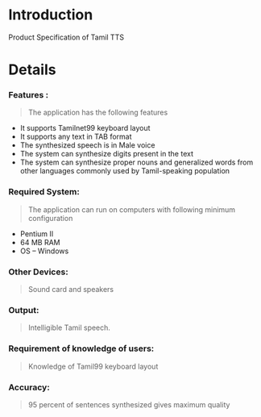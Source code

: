 # Introduction #

Product Specification of Tamil TTS

# Details #

### Features : ###

> The application has the following features

  * It supports Tamilnet99 keyboard layout
  * It supports any text in TAB format
  * The synthesized speech is in Male voice
  * The system can synthesize digits present in the text
  * The system can synthesize proper nouns and generalized words from other languages commonly used by Tamil-speaking population

### Required System: ###
> The application can run on computers with following minimum configuration
  * Pentium II
  * 64 MB RAM
  * OS – Windows

### Other Devices: ###
> Sound card and speakers

### Output: ###
> Intelligible Tamil speech.

### Requirement of knowledge of users: ###
> Knowledge of Tamil99 keyboard layout

### Accuracy: ###
> 95 percent of sentences synthesized gives maximum quality